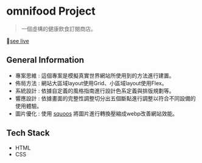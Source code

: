 # omnifood Project
>一個虛構的健康飲食訂閱商店。

🔆[see live](https://kunyuchang-omnifood.netlify.app/)

## General Information
- 專案思維 : 這個專案是模擬真實世界網站所使用到的方法進行建置。
- 佈局方法 : 網站大區域layout使用Grid、小區域layout使用Flex。
- 系統設計 : 依據自定義的風格指南進行設計色系定義與排版規劃等。
- 響應設計 : 依據畫面的完整性調整切分出五個斷點進行調整以符合不同設備的使用體驗。
- 圖片優化 : 使用 [squoos](https://squoosh.app/) 將圖片進行轉換壓縮成webp改善網站效能。

## Tech Stack
- HTML
- CSS
